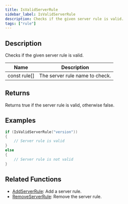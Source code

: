 ```yaml
---
title: IsValidServerRule
sidebar_label: IsValidServerRule
description: Checks if the given server rule is valid.
tags: ["rule"]
---
```


<VersionWarn version='omp v1.1.0.2612' />

## Description

Checks if the given server rule is valid.

| Name         | Description                                                 |
| ------------ | ----------------------------------------------------------- |
| const rule[] | The server rule name to check.                              |

## Returns

Returns true if the server rule is valid, otherwise false.

## Examples

```c
if (IsValidServerRule("version"))
{
    // Server rule is valid
}
else
{
    // Server rule is not valid
}
```

## Related Functions

- [AddServerRule](AddServerRule): Add a server rule.
- [RemoveServerRule](RemoveServerRule): Remove the server rule.
